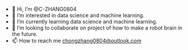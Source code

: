 - 👋 Hi, I’m @C-ZHANG0804
- 👀 I’m interested in data science and machine learning.
- 🌱 I’m currently learning data science and machine learning.
- 💞️ I’m looking to collaborate on project of how to make a robot brain in the future.
- 📫 How to reach me chongzhang0804@outlook.com

<!---
C-ZHANG0804/C-ZHANG0804 is a ✨ special ✨ repository because its `README.md` (this file) appears on your GitHub profile.
You can click the Preview link to take a look at your changes.
--->
